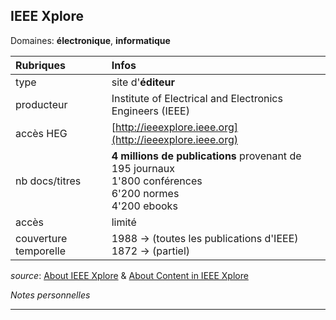 ## IEEE Xplore
Domaines: **électronique**, **informatique**

| Rubriques | Infos |
| :-------- | :---- |
| type | site d'**éditeur** |
| producteur | Institute of Electrical and Electronics Engineers (IEEE) |
| accès HEG | [http://ieeexplore.ieee.org](http://ieeexplore.ieee.org) |
| nb docs/titres | **4 millions de publications** provenant de <br/>195 journaux <br/>1'800 conférences <br/>6'200 normes <br/>4'200 ebooks |
| accès | limité |
| couverture temporelle | 1988 -> (toutes les publications d'IEEE) <br/>1872 -> (partiel) |

*source*: [About IEEE Xplore](http://ieeexplore.ieee.org/Xplorehelp/#/overview-of-ieee-xplore/about-ieee-xplore) & [About Content in IEEE Xplore](https://ieeexplore.ieee.org/Xplorehelp/#/overview-of-ieee-xplore/about-content)

*Notes personnelles*

---


